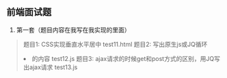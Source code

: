 ## 前端面试题
1. 第一套（题目内容在我写在我实现的里面）
  > 题目1: CSS实现垂直水平居中     test11.html
  > 题目2: 写出原生js或JQ循环<li>的内容     test12.js
  > 题目3: ajax请求的时候get和post方式的区别，用JQ写出ajax请求     test13.js